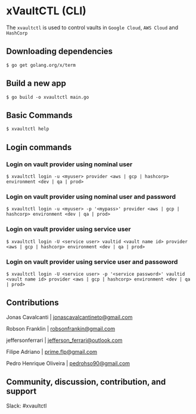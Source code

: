 # xVaultCTL (CLI)

The `xvaultctl` is used to control vaults in `Google Cloud`, `AWS Cloud` and `HashCorp`

## Downloading dependencies
```
$ go get golang.org/x/term
```
## Build a new app
```
$ go build -o xvaultctl main.go
```
## Basic Commands
```
$ xvaultctl help

```
## Login commands

### Login on vault provider using nominal user
```
$ xvaultctl login -u <myuser> provider <aws | gcp | hashcorp> environment <dev | qa | prod>
```
### Login on vault provider using nominal user and password
```
$ xvaultctl login -u <myuser> -p '<mypass>' provider <aws | gcp | hashcorp> environment <dev | qa | prod>
```
### Login on vault provider using service user
```
$ xvaultctl login -U <service user> vaultid <vault name id> provider <aws | gcp | hashcorp> environment <dev | qa | prod>
```
### Login on vault provider using service user and passoword
```
$ xvaultctl login -U <service user> -p '<service password>' vaultid <vault name id> provider <aws | gcp | hashcorp> environment <dev | qa | prod>
```
## Contributions
Jonas Cavalcanti | <jonascavalcantineto@gmail.com>

Robson Franklin | <robsonfrankin@gmail.com>

jeffersonferrari | <jefferson_ferrari@outlook.com>

Filipe Adriano | <prime.flp@gmail.com>

Pedro Henrique Oliveira | <pedrohso90@gmail.com>
## Community, discussion, contribution, and support
Slack: #xvaultctl



